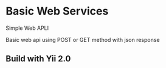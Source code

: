 # Basic Web Services
Simple Web APLI

Basic web api using POST or GET method with json response

Build with Yii 2.0
------------
